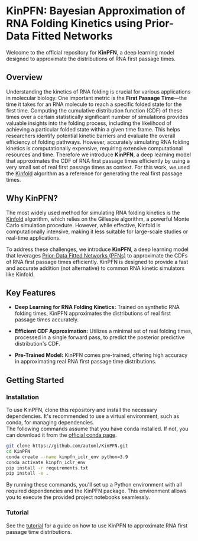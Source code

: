 # KinPFN: Bayesian Approximation of RNA Folding Kinetics using Prior-Data Fitted Networks

Welcome to the official repository for **KinPFN**, a deep learning model designed to approximate the distributions of RNA first passage times.

## Overview

Understanding the kinetics of RNA folding is crucial for various applications in molecular biology. One important metric is the **First Passage Time**—the time it takes for an RNA molecule to reach a specific folded state for the first time. Computing the cumulative distribution function (CDF) of these times over a certain statistically significant number of simulations provides valuable insights into the folding process, including the likelihood of achieving a particular folded state within a given time frame. This helps researchers identify potential kinetic barriers and evaluate the overall efficiency of folding pathways. However, accurately simulating RNA folding kinetics is computationally expensive, requiring extensive computational resources and time. Therefore we introduce **KinPFN**, a deep learning model that approximates the CDF of RNA first passage times efficiently by using a very small set of real first passage times as context. For this work, we used the [Kinfold](https://www.tbi.univie.ac.at/RNA/Kinfold.1.html) algorithm as a reference for generating the real first passage times.

## Why KinPFN?

The most widely used method for simulating RNA folding kinetics is the [Kinfold](https://www.tbi.univie.ac.at/RNA/Kinfold.1.html) algorithm, which relies on the Gillespie algorithm, a powerful Monte Carlo simulation procedure. However, while effective, Kinfold is computationally intensive, making it less suitable for large-scale studies or real-time applications.

To address these challenges, we introduce **KinPFN**, a deep learning model that leverages [Prior-Data Fitted Networks (PFNs)](https://github.com/automl/PFNs) to approximate the CDFs of RNA first passage times efficiently. KinPFN is designed to provide a fast and accurate addition (not alternative) to common RNA kinetic simulators like Kinfold.

## Key Features

- **Deep Learning for RNA Folding Kinetics:** Trained on synthetic RNA folding times, KinPFN approximates the distributions of real first passage times accurately.
  
- **Efficient CDF Approximation:** Utilizes a minimal set of real folding times, processed in a single forward pass, to predict the posterior predictive distribution's CDF.

- **Pre-Trained Model:** KinPFN comes pre-trained, offering high accuracy in approximating real RNA first passage time distributions.


## Getting Started

### Installation

To use KinPFN, clone this repository and install the necessary dependencies. It's recommended to use a virtual environment, such as conda, for managing dependencies.  
The following commands assume that you have conda installed. If not, you can download it from the [official conda page](https://docs.conda.io/en/latest/miniconda.html).
```bash
git clone https://github.com/automl/KinPFN.git
cd KinPFN
conda create --name kinpfn_iclr_env python=3.9
conda activate kinpfn_iclr_env
pip install -r requirements.txt
pip install -e .
```
By running these commands, you'll set up a Python environment with all required dependencies and the KinPFN package. This environment allows you to execute the provided project notebooks seamlessly.

### Tutorial
See the [tutorial](./notebooks/kinpfn_tutorial.ipynb) for a guide on how to use KinPFN to approximate RNA first passage time distributions.

